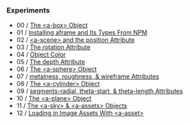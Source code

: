 ### Experiments
- 00 / [The \<a-box\> Object](https://github.com/rpivo/aframe-experiments/tree/master/0)
- 01 / [Installing aframe and Its Types From NPM](https://github.com/rpivo/aframe-experiments/tree/master/1)
- 02 / [\<a-scene\> and the position Attribute](https://github.com/rpivo/aframe-experiments/tree/master/2)
- 03 / [The rotation Attribute](https://github.com/rpivo/aframe-experiments/tree/master/3)
- 04 / [Object Color](https://github.com/rpivo/aframe-experiments/tree/master/4)
- 05 / [The depth Attribute](https://github.com/rpivo/aframe-experiments/tree/master/5)
- 06 / [The \<a-sphere\> Object](https://github.com/rpivo/aframe-experiments/tree/master/6)
- 07 / [metalness, roughness, & wireframe Attributes](https://github.com/rpivo/aframe-experiments/tree/master/7)
- 08 / [The \<a-cylinder\> Object](https://github.com/rpivo/aframe-experiments/tree/master/8)
- 09 / [segments-radial, theta-start, & theta-length Attributes](https://github.com/rpivo/aframe-experiments/tree/master/9)
- 10 / [The \<a-plane\> Object](https://github.com/rpivo/aframe-experiments/tree/master/10)
- 11 / [The \<a-sky\> & \<a-assets\> Objects](https://github.com/rpivo/aframe-experiments/tree/master/11)
- 12 / [Loading in Image Assets With \<a-asset\>](https://github.com/rpivo/aframe-experiments/tree/master/12)